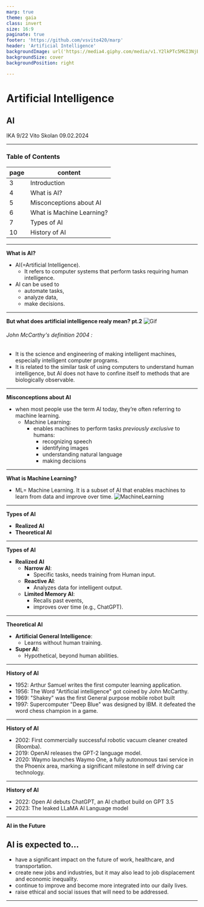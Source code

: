 ```yaml
---
marp: true
theme: gaia
class: invert
size: 16:9
paginate: true
footer: 'https://github.com/vsvito420/marp'
header: 'Artificial Intelligence'
backgroundImage: url('https://media4.giphy.com/media/v1.Y2lkPTc5MGI3NjExeHN2MzFwMXJ4aThubzFtaWEyMWJvbXJzeGQ3MzF2azhuNzB3cnIxNCZlcD12MV9pbnRlcm5hbF9naWZfYnlfaWQmY3Q9Zw/Q9aBxHn9fTqKs/giphy.gif')
backgroundSize: cover
backgroundPosition: right

---
```

# Artificial Intelligence
## AI
IKA 9/22 Vito Skolan
09.02.2024

---
### Table of Contents
  page | content                  |
  ---- | -------------------------|
  3    | Introduction             |
  4    | What is AI?              | 
  5    | Misconceptions about AI  |
  6    | What is Machine Learning?| 
  7    | Types of AI              | 
  10   | History of AI            |
---

**What is AI?**
- AI(=Artificial Intelligence).
  - It refers to computer systems that perform tasks requiring human intelligence.
- AI can be used to 
  - automate tasks, 
  - analyze data, 
  - make decisions.
---
**But what does artificial intelligence realy mean? pt.2**
![Gif](https://media2.giphy.com/media/v1.Y2lkPTc5MGI3NjExYmFjbWo0bjNkejE0NGt4eGE5OWxhcmY3YXpwMG94dDBjM3IxYWVvaSZlcD12MV9pbnRlcm5hbF9naWZfYnlfaWQmY3Q9Zw/wvQIqJyNBOCjK/giphy.gif) 
###### John McCarthy's definition 2004 :
- It is the science and engineering of making intelligent machines, especially intelligent computer programs. 
- It is related to the similar task of using computers to understand human intelligence, but AI does not have to confine itself to methods that are biologically observable.

---
**Misconceptions about AI**
- when most people use the term AI today, they’re often referring to machine learning. 
  - Machine Learning: 
    - enables machines to perform tasks *previously exclusive* to humans:
      - recognizing speech
      - identifying images
      - understanding natural language
      - making decisions
---

**What is Machine Learning?**
- ML= Machine Learning. 
It is a subset of AI that enables machines to learn from data and improve over time.
![MachineLearning](https://www.researchgate.net/publication/336365551/figure/fig5/AS:1152000314089483@1651669686237/DL-is-a-subset-of-ML-which-is-again-the-subset-of-AI_Q320.jpg)

--- 

**Types of AI**
- **Realized AI**
- **Theoretical AI**
---

**Types of AI**
- **Realized AI**   
  - **Narrow AI**: 
    - Specific tasks, needs training from Human input.
  - **Reactive AI**: 
    - Analyzes data for intelligent output.
  - **Limited Memory AI**: 
    - Recalls past events, 
    - improves over time (e.g., ChatGPT).
---

**Theoretical AI**
- **Artificial General Intelligence**: 
  - Learns without human training.
- **Super AI**: 
  - Hypothetical, beyond human abilities.
---

**History of AI**
- 1952: 
Arthur Samuel writes the first computer learning application.
- 1956: 
The Word "Artificial intelligence" got coined by John McCarthy.
- 1969: 
"Shakey" was the first General purpose mobile robot built
- 1997: 
Supercomputer "Deep Blue" was designed by IBM. it defeated the word chess champion in a game.
---

**History of AI**
- 2002: 
  First commercially successful robotic vacuum cleaner created (Roomba).
- 2019: 
  OpenAI releases the GPT-2 language model.
- 2020:
  Waymo launches Waymo One, a fully autonomous taxi service in the Phoenix area, marking a significant milestone in self driving car technology.
---
**History of AI**
- 2022: 
  Open AI debuts ChatGPT, an AI chatbot build on GPT 3.5
- 2023: 
  The leaked LLaMA AI Language model
---

**AI in the Future**
## AI is expected to...
- have a significant impact on the future of work, healthcare, and transportation.
- create new jobs and industries, but it may also lead to job displacement and economic inequality.
- continue to improve and become more integrated into our daily lives.
- raise ethical and social issues that will need to be addressed.
---